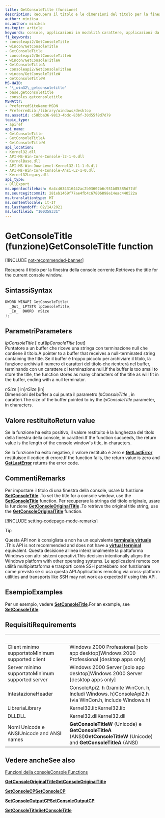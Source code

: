 ```yaml
---
title: GetConsoleTitle (funzione)
description: Recupera il titolo e le dimensioni del titolo per la finestra della console corrente.
author: miniksa
ms.author: miniksa
ms.topic: article
keywords: console, applicazioni in modalità carattere, applicazioni da riga di comando, applicazioni di terminale, api della console
f1_keywords:
- consoleapi2/GetConsoleTitle
- wincon/GetConsoleTitle
- GetConsoleTitle
- consoleapi2/GetConsoleTitleA
- wincon/GetConsoleTitleA
- GetConsoleTitleA
- consoleapi2/GetConsoleTitleW
- wincon/GetConsoleTitleW
- GetConsoleTitleW
MS-HAID:
- '\_win32\_getconsoletitle'
- base.getconsoletitle
- consoles.getconsoletitle
MSHAttr:
- PreferredSiteName:MSDN
- PreferredLib:/library/windows/desktop
ms.assetid: c58bba36-9813-4bdc-83bf-30d55f8d7d79
topic_type:
- apiref
api_name:
- GetConsoleTitle
- GetConsoleTitleA
- GetConsoleTitleW
api_location:
- Kernel32.dll
- API-MS-Win-Core-Console-l2-1-0.dll
- KernelBase.dll
- API-MS-Win-DownLevel-Kernel32-l1-1-0.dll
- API-Ms-Win-Core-Console-Ansi-L2-1-0.dll
- Kernel32Legacy.dll
api_type:
- DllExport
ms.openlocfilehash: 6a4c4634316442ac2b03602b6c931b05385d77df
ms.sourcegitcommit: 281eb1469f77ae4fb4c67806898e14eac440522a
ms.translationtype: MT
ms.contentlocale: it-IT
ms.lasthandoff: 02/14/2021
ms.locfileid: "100358331"
---
```

# <a name="getconsoletitle-function"></a><span data-ttu-id="c63f4-104">GetConsoleTitle (funzione)</span><span class="sxs-lookup"><span data-stu-id="c63f4-104">GetConsoleTitle function</span></span>

[!INCLUDE [not-recommended-banner](./includes/not-recommended-banner.md)]

<span data-ttu-id="c63f4-105">Recupera il titolo per la finestra della console corrente.</span><span class="sxs-lookup"><span data-stu-id="c63f4-105">Retrieves the title for the current console window.</span></span>

## <a name="syntax"></a><span data-ttu-id="c63f4-106">Sintassi</span><span class="sxs-lookup"><span data-stu-id="c63f4-106">Syntax</span></span>

```C
DWORD WINAPI GetConsoleTitle(
  _Out_ LPTSTR lpConsoleTitle,
  _In_  DWORD  nSize
);
```

## <a name="parameters"></a><span data-ttu-id="c63f4-107">Parametri</span><span class="sxs-lookup"><span data-stu-id="c63f4-107">Parameters</span></span>

<span data-ttu-id="c63f4-108">*lpConsoleTitle* \[ out\]</span><span class="sxs-lookup"><span data-stu-id="c63f4-108">*lpConsoleTitle* \[out\]</span></span>  
<span data-ttu-id="c63f4-109">Puntatore a un buffer che riceve una stringa con terminazione null che contiene il titolo.</span><span class="sxs-lookup"><span data-stu-id="c63f4-109">A pointer to a buffer that receives a null-terminated string containing the title.</span></span> <span data-ttu-id="c63f4-110">Se il buffer è troppo piccolo per archiviare il titolo, la funzione archivia il numero di caratteri del titolo che rientrerà nel buffer, terminando con un carattere di terminazione null.</span><span class="sxs-lookup"><span data-stu-id="c63f4-110">If the buffer is too small to store the title, the function stores as many characters of the title as will fit in the buffer, ending with a null terminator.</span></span>

<span data-ttu-id="c63f4-111">*nSize* \[ in\]</span><span class="sxs-lookup"><span data-stu-id="c63f4-111">*nSize* \[in\]</span></span>  
<span data-ttu-id="c63f4-112">Dimensioni del buffer a cui punta il parametro *lpConsoleTitle* , in caratteri.</span><span class="sxs-lookup"><span data-stu-id="c63f4-112">The size of the buffer pointed to by the *lpConsoleTitle* parameter, in characters.</span></span>

## <a name="return-value"></a><span data-ttu-id="c63f4-113">Valore restituito</span><span class="sxs-lookup"><span data-stu-id="c63f4-113">Return value</span></span>

<span data-ttu-id="c63f4-114">Se la funzione ha esito positivo, il valore restituito è la lunghezza del titolo della finestra della console, in caratteri.</span><span class="sxs-lookup"><span data-stu-id="c63f4-114">If the function succeeds, the return value is the length of the console window's title, in characters.</span></span>

<span data-ttu-id="c63f4-115">Se la funzione ha esito negativo, il valore restituito è zero e [**GetLastError**](/windows/win32/api/errhandlingapi/nf-errhandlingapi-getlasterror) restituisce il codice di errore.</span><span class="sxs-lookup"><span data-stu-id="c63f4-115">If the function fails, the return value is zero and [**GetLastError**](/windows/win32/api/errhandlingapi/nf-errhandlingapi-getlasterror) returns the error code.</span></span>

## <a name="remarks"></a><span data-ttu-id="c63f4-116">Commenti</span><span class="sxs-lookup"><span data-stu-id="c63f4-116">Remarks</span></span>

<span data-ttu-id="c63f4-117">Per impostare il titolo di una finestra della console, usare la funzione [**SetConsoleTitle**](setconsoletitle.md) .</span><span class="sxs-lookup"><span data-stu-id="c63f4-117">To set the title for a console window, use the [**SetConsoleTitle**](setconsoletitle.md) function.</span></span> <span data-ttu-id="c63f4-118">Per recuperare la stringa del titolo originale, usare la funzione [**GetConsoleOriginalTitle**](getconsoleoriginaltitle.md) .</span><span class="sxs-lookup"><span data-stu-id="c63f4-118">To retrieve the original title string, use the [**GetConsoleOriginalTitle**](getconsoleoriginaltitle.md) function.</span></span>

[!INCLUDE [setting-codepage-mode-remarks](./includes/setting-codepage-mode-remarks.md)]

> [!TIP]
> <span data-ttu-id="c63f4-119">Questa API non è consigliata e non ha un equivalente **[terminale virtuale](console-virtual-terminal-sequences.md)** .</span><span class="sxs-lookup"><span data-stu-id="c63f4-119">This API is not recommended and does not have a **[virtual terminal](console-virtual-terminal-sequences.md)** equivalent.</span></span> <span data-ttu-id="c63f4-120">Questa decisione allinea intenzionalmente la piattaforma Windows con altri sistemi operativi.</span><span class="sxs-lookup"><span data-stu-id="c63f4-120">This decision intentionally aligns the Windows platform with other operating systems.</span></span> <span data-ttu-id="c63f4-121">Le applicazioni remote con utilità multipiattaforma e trasporti come SSH potrebbero non funzionare come previsto se si usa questa API.</span><span class="sxs-lookup"><span data-stu-id="c63f4-121">Applications remoting via cross-platform utilities and transports like SSH may not work as expected if using this API.</span></span>

## <a name="examples"></a><span data-ttu-id="c63f4-122">Esempio</span><span class="sxs-lookup"><span data-stu-id="c63f4-122">Examples</span></span>

<span data-ttu-id="c63f4-123">Per un esempio, vedere [**SetConsoleTitle**](setconsoletitle.md).</span><span class="sxs-lookup"><span data-stu-id="c63f4-123">For an example, see [**SetConsoleTitle**](setconsoletitle.md).</span></span>

## <a name="requirements"></a><span data-ttu-id="c63f4-124">Requisiti</span><span class="sxs-lookup"><span data-stu-id="c63f4-124">Requirements</span></span>

| &nbsp; | &nbsp; |
|-|-|
| <span data-ttu-id="c63f4-125">Client minimo supportato</span><span class="sxs-lookup"><span data-stu-id="c63f4-125">Minimum supported client</span></span> | <span data-ttu-id="c63f4-126">Windows 2000 Professional \[solo app desktop\]</span><span class="sxs-lookup"><span data-stu-id="c63f4-126">Windows 2000 Professional \[desktop apps only\]</span></span> |
| <span data-ttu-id="c63f4-127">Server minimo supportato</span><span class="sxs-lookup"><span data-stu-id="c63f4-127">Minimum supported server</span></span> | <span data-ttu-id="c63f4-128">Windows 2000 Server \[solo app desktop\]</span><span class="sxs-lookup"><span data-stu-id="c63f4-128">Windows 2000 Server \[desktop apps only\]</span></span> |
| <span data-ttu-id="c63f4-129">Intestazione</span><span class="sxs-lookup"><span data-stu-id="c63f4-129">Header</span></span> | <span data-ttu-id="c63f4-130">ConsoleApi2. h (tramite WinCon. h, Includi Windows. h)</span><span class="sxs-lookup"><span data-stu-id="c63f4-130">ConsoleApi2.h (via WinCon.h, include Windows.h)</span></span> |
| <span data-ttu-id="c63f4-131">Libreria</span><span class="sxs-lookup"><span data-stu-id="c63f4-131">Library</span></span> | <span data-ttu-id="c63f4-132">Kernel32.lib</span><span class="sxs-lookup"><span data-stu-id="c63f4-132">Kernel32.lib</span></span> |
| <span data-ttu-id="c63f4-133">DLL</span><span class="sxs-lookup"><span data-stu-id="c63f4-133">DLL</span></span> | <span data-ttu-id="c63f4-134">Kernel32.dll</span><span class="sxs-lookup"><span data-stu-id="c63f4-134">Kernel32.dll</span></span> |
| <span data-ttu-id="c63f4-135">Nomi Unicode e ANSI</span><span class="sxs-lookup"><span data-stu-id="c63f4-135">Unicode and ANSI names</span></span> | <span data-ttu-id="c63f4-136">**GetConsoleTitleW** (Unicode) e **GetConsoleTitleA** (ANSI)</span><span class="sxs-lookup"><span data-stu-id="c63f4-136">**GetConsoleTitleW** (Unicode) and **GetConsoleTitleA** (ANSI)</span></span> |

## <a name="see-also"></a><span data-ttu-id="c63f4-137">Vedere anche</span><span class="sxs-lookup"><span data-stu-id="c63f4-137">See also</span></span>

[<span data-ttu-id="c63f4-138">Funzioni della console</span><span class="sxs-lookup"><span data-stu-id="c63f4-138">Console Functions</span></span>](console-functions.md)

[<span data-ttu-id="c63f4-139">**GetConsoleOriginalTitle**</span><span class="sxs-lookup"><span data-stu-id="c63f4-139">**GetConsoleOriginalTitle**</span></span>](getconsoleoriginaltitle.md)

[<span data-ttu-id="c63f4-140">**SetConsoleCP**</span><span class="sxs-lookup"><span data-stu-id="c63f4-140">**SetConsoleCP**</span></span>](setconsolecp.md)

[<span data-ttu-id="c63f4-141">**SetConsoleOutputCP**</span><span class="sxs-lookup"><span data-stu-id="c63f4-141">**SetConsoleOutputCP**</span></span>](setconsoleoutputcp.md)

[<span data-ttu-id="c63f4-142">**SetConsoleTitle**</span><span class="sxs-lookup"><span data-stu-id="c63f4-142">**SetConsoleTitle**</span></span>](setconsoletitle.md)
